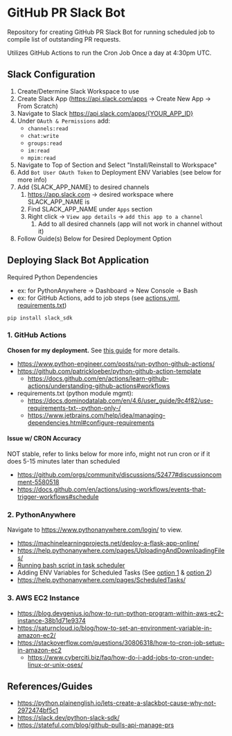 # GitHub PR Slack Bot

Repository for creating GitHub PR Slack Bot for running scheduled job to compile list of outstanding PR requests.

Utilizes GitHub Actions to run the Cron Job Once a day at 4:30pm UTC.

## Slack Configuration
1. Create/Determine Slack Workspace to use
2. Create Slack App (https://api.slack.com/apps -> Create New App -> From Scratch)
3. Navigate to Slack https://api.slack.com/apps/{YOUR_APP_ID}
4. Under `OAuth & Permissions` add:
    - `channels:read`
    - `chat:write`
    - `groups:read`
    - `im:read`
    - `mpim:read`
5. Navigate to Top of Section and Select "Install/Reinstall to Workspace"
6. Add `Bot User OAuth Token` to Deployment ENV Variables (see below for more info)
7. Add {SLACK_APP_NAME} to desired channels
   1. https://app.slack.com -> desired workspace where SLACK_APP_NAME is
   2. Find SLACK_APP_NAME under `Apps` section
   3. Right click -> `View app details` -> `add this app to a channel`
      1. Add to all desired channels (app will not work in channel without it)
8. Follow Guide(s) Below for Desired Deployment Option

## Deploying Slack Bot Application

Required Python Dependencies 
- ex: for PythonAnywhere -> Dashboard -> New Console -> Bash
- ex: for GitHub Actions, add to job steps (see [actions.yml](actions.yml), [requirements.txt](requirements.txt))
```
pip install slack_sdk
```

### 1. GitHub Actions

**Chosen for my deployment.** See [this guide](https://www.python-engineer.com/posts/run-python-github-actions/) for more details.

- https://www.python-engineer.com/posts/run-python-github-actions/
- https://github.com/patrickloeber/python-github-action-template
  - https://docs.github.com/en/actions/learn-github-actions/understanding-github-actions#workflows
- requirements.txt (python module mgmt): 
  - https://docs.dominodatalab.com/en/4.6/user_guide/9c4f82/use-requirements-txt--python-only-/
  - https://www.jetbrains.com/help/idea/managing-dependencies.html#configure-requirements

#### Issue w/ CRON Accuracy
NOT stable, refer to links below for more info, might not run cron or if it does 5-15 minutes later than scheduled
- https://github.com/orgs/community/discussions/52477#discussioncomment-5580518
- https://docs.github.com/en/actions/using-workflows/events-that-trigger-workflows#schedule

### 2. PythonAnywhere

Navigate to https://www.pythonanywhere.com/login/ to view.

- https://machinelearningprojects.net/deploy-a-flask-app-online/
- https://help.pythonanywhere.com/pages/UploadingAndDownloadingFiles/
- [Running bash script in task scheduler](https://www.pythonanywhere.com/forums/topic/12398/)
- Adding ENV Variables for Scheduled Tasks (See [option 1](https://www.pythonanywhere.com/forums/topic/1113/) & [option 2](https://www.pythonanywhere.com/forums/topic/8892/))
- https://help.pythonanywhere.com/pages/ScheduledTasks/

### 3. AWS EC2 Instance
- https://blog.devgenius.io/how-to-run-python-program-within-aws-ec2-instance-38b1d71e9374
- https://saturncloud.io/blog/how-to-set-an-environment-variable-in-amazon-ec2/
- https://stackoverflow.com/questions/30806318/how-to-cron-job-setup-in-amazon-ec2
  - https://www.cyberciti.biz/faq/how-do-i-add-jobs-to-cron-under-linux-or-unix-oses/

## References/Guides
- https://python.plainenglish.io/lets-create-a-slackbot-cause-why-not-2972474bf5c1
- https://slack.dev/python-slack-sdk/
- https://stateful.com/blog/github-pulls-api-manage-prs

